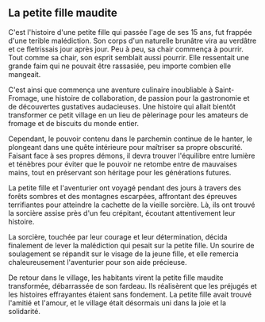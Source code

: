 ## La petite fille maudite

C'est l'histoire d'une petite fille qui passée l'age de ses 15 ans, fut frappée d'une terible malédiction. Son corps d'un naturelle brunâtre vira au verdâtre et ce fletrissais jour après jour.
Peu à peu, sa chair commença à pourrir. Tout comme sa chair, son esprit semblait aussi pourrir. Elle ressentait une grande faim qui ne pouvait être rassasiée, peu importe combien elle mangeait.

C'est ainsi que commença une aventure culinaire inoubliable à Saint-Fromage, une histoire de collaboration, de passion pour la gastronomie et de découvertes gustatives audacieuses. Une histoire qui allait bientôt transformer ce petit village en un lieu de pèlerinage pour les amateurs de fromage et de biscuits du monde entier.

Cependant, le pouvoir contenu dans le parchemin continue de le hanter, le plongeant dans une quête intérieure pour maîtriser sa propre obscurité. Faisant face à ses propres démons, il devra trouver l'équilibre entre lumière et ténèbres pour éviter que le pouvoir ne retombe entre de mauvaises mains, tout en préservant son héritage pour les générations futures.

La petite fille et l'aventurier ont voyagé pendant des jours à travers des forêts sombres et des montagnes escarpées, affrontant des épreuves terrifiantes pour atteindre la cachette de la vieille sorcière. Là, ils ont trouvé la sorcière assise près d'un feu crépitant, écoutant attentivement leur histoire.

La sorcière, touchée par leur courage et leur détermination, décida finalement de lever la malédiction qui pesait sur la petite fille. Un sourire de soulagement se répandit sur le visage de la jeune fille, et elle remercia chaleureusement l'aventurier pour son aide précieuse.

De retour dans le village, les habitants virent la petite fille maudite transformée, débarrassée de son fardeau. Ils réalisèrent que les préjugés et les histoires effrayantes étaient sans fondement. La petite fille avait trouvé l'amitié et l'amour, et le village était désormais uni dans la joie et la solidarité.

